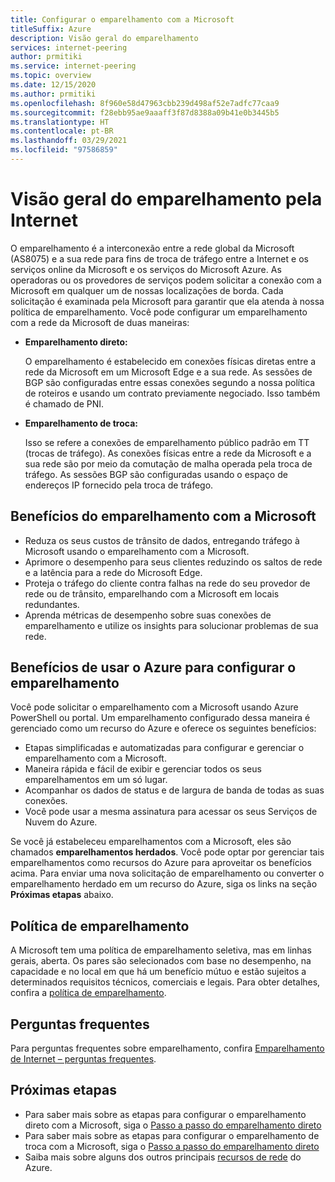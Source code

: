 ```yaml
---
title: Configurar o emparelhamento com a Microsoft
titleSuffix: Azure
description: Visão geral do emparelhamento
services: internet-peering
author: prmitiki
ms.service: internet-peering
ms.topic: overview
ms.date: 12/15/2020
ms.author: prmitiki
ms.openlocfilehash: 8f960e58d47963cbb239d498af52e7adfc77caa9
ms.sourcegitcommit: f28ebb95ae9aaaff3f87d8388a09b41e0b3445b5
ms.translationtype: HT
ms.contentlocale: pt-BR
ms.lasthandoff: 03/29/2021
ms.locfileid: "97586859"
---
```

# <a name="internet-peering-overview"></a>Visão geral do emparelhamento pela Internet

O emparelhamento é a interconexão entre a rede global da Microsoft (AS8075) e a sua rede para fins de troca de tráfego entre a Internet e os serviços online da Microsoft e os serviços do Microsoft Azure. As operadoras ou os provedores de serviços podem solicitar a conexão com a Microsoft em qualquer um de nossas localizações de borda. Cada solicitação é examinada pela Microsoft para garantir que ela atenda à nossa política de emparelhamento. Você pode configurar um emparelhamento com a rede da Microsoft de duas maneiras:

* **Emparelhamento direto:**

    O emparelhamento é estabelecido em conexões físicas diretas entre a rede da Microsoft em um Microsoft Edge e a sua rede. As sessões de BGP são configuradas entre essas conexões segundo a nossa política de roteiros e usando um contrato previamente negociado. Isso também é chamado de PNI.

* **Emparelhamento de troca:**

    Isso se refere a conexões de emparelhamento público padrão em TT (trocas de tráfego). As conexões físicas entre a rede da Microsoft e a sua rede são por meio da comutação de malha operada pela troca de tráfego. As sessões BGP são configuradas usando o espaço de endereços IP fornecido pela troca de tráfego.

## <a name="benefits-of-peering-with-microsoft"></a>Benefícios do emparelhamento com a Microsoft
* Reduza os seus custos de trânsito de dados, entregando tráfego à Microsoft usando o emparelhamento com a Microsoft.
* Aprimore o desempenho para seus clientes reduzindo os saltos de rede e a latência para a rede do Microsoft Edge.
* Proteja o tráfego do cliente contra falhas na rede do seu provedor de rede ou de trânsito, emparelhando com a Microsoft em locais redundantes.
* Aprenda métricas de desempenho sobre suas conexões de emparelhamento e utilize os insights para solucionar problemas de sua rede.

## <a name="benefits-of-using-azure-to-set-up-peering"></a>Benefícios de usar o Azure para configurar o emparelhamento

Você pode solicitar o emparelhamento com a Microsoft usando Azure PowerShell ou portal. Um emparelhamento configurado dessa maneira é gerenciado como um recurso do Azure e oferece os seguintes benefícios:
* Etapas simplificadas e automatizadas para configurar e gerenciar o emparelhamento com a Microsoft.
* Maneira rápida e fácil de exibir e gerenciar todos os seus emparelhamentos em um só lugar.
* Acompanhar os dados de status e de largura de banda de todas as suas conexões.
* Você pode usar a mesma assinatura para acessar os seus Serviços de Nuvem do Azure.

Se você já estabeleceu emparelhamentos com a Microsoft, eles são chamados **emparelhamentos herdados**. Você pode optar por gerenciar tais emparelhamentos como recursos do Azure para aproveitar os benefícios acima. Para enviar uma nova solicitação de emparelhamento ou converter o emparelhamento herdado em um recurso do Azure, siga os links na seção **Próximas etapas** abaixo.

## <a name="peering-policy"></a>Política de emparelhamento
A Microsoft tem uma política de emparelhamento seletiva, mas em linhas gerais, aberta. Os pares são selecionados com base no desempenho, na capacidade e no local em que há um benefício mútuo e estão sujeitos a determinados requisitos técnicos, comerciais e legais. Para obter detalhes, confira a [política de emparelhamento](policy.md).

## <a name="faq"></a>Perguntas frequentes
Para perguntas frequentes sobre emparelhamento, confira [Emparelhamento de Internet – perguntas frequentes](faqs.md).

## <a name="next-steps"></a>Próximas etapas

* Para saber mais sobre as etapas para configurar o emparelhamento direto com a Microsoft, siga o [Passo a passo do emparelhamento direto](walkthrough-direct-all.md)
* Para saber mais sobre as etapas para configurar o emparelhamento de troca com a Microsoft, siga o [Passo a passo do emparelhamento direto](walkthrough-exchange-all.md)
* Saiba mais sobre alguns dos outros principais [recursos de rede](../networking/networking-overview.md) do Azure.
